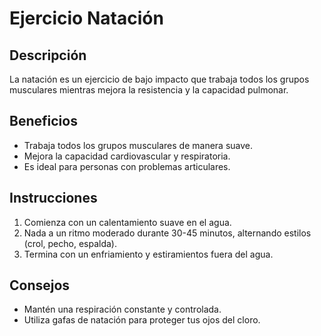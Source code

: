 # Ejercicio Natación

## Descripción
La natación es un ejercicio de bajo impacto que trabaja todos los grupos musculares mientras mejora la resistencia y la capacidad pulmonar.

## Beneficios
- Trabaja todos los grupos musculares de manera suave.
- Mejora la capacidad cardiovascular y respiratoria.
- Es ideal para personas con problemas articulares.

## Instrucciones
1. Comienza con un calentamiento suave en el agua.
2. Nada a un ritmo moderado durante 30-45 minutos, alternando estilos (crol, pecho, espalda).
3. Termina con un enfriamiento y estiramientos fuera del agua.

## Consejos
- Mantén una respiración constante y controlada.
- Utiliza gafas de natación para proteger tus ojos del cloro.